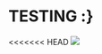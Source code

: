 <h1>TESTING :} </h1>
<<<<<<< HEAD
<img src="../../../Downloads/a 3d objects with computer screen with programming (1).jpg"></img>


